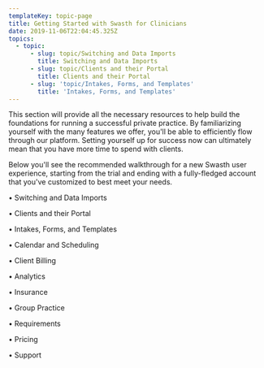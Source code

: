 ```yaml
---
templateKey: topic-page
title: Getting Started with Swasth for Clinicians
date: 2019-11-06T22:04:45.325Z
topics:
  - topic:
      - slug: topic/Switching and Data Imports
        title: Switching and Data Imports
      - slug: topic/Clients and their Portal
        title: Clients and their Portal
      - slug: 'topic/Intakes, Forms, and Templates'
        title: 'Intakes, Forms, and Templates'
---
```

This section will provide all the necessary resources to help build the foundations for running a successful private practice. By familiarizing yourself with the many features we offer, you'll be able to efficiently flow through our platform. Setting yourself up for success now can ultimately mean that you have more time to spend with clients.

Below you'll see the recommended walkthrough for a new Swasth user experience, starting from the trial and ending with a fully-fledged account that you've customized to best meet your needs.

•	Switching and Data Imports

•	Clients and their Portal

•	Intakes, Forms, and Templates

•	Calendar and Scheduling

•	Client Billing

•	Analytics

•	Insurance

•	Group Practice

•	Requirements

•	Pricing

•	Support

